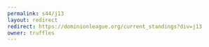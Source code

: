 ```yaml
---
permalink: s44/j13
layout: redirect
redirect: https://dominionleague.org/current_standings?div=j13
owner: truffles
---
```

